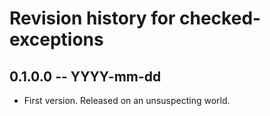 # Revision history for checked-exceptions

## 0.1.0.0 -- YYYY-mm-dd

* First version. Released on an unsuspecting world.
